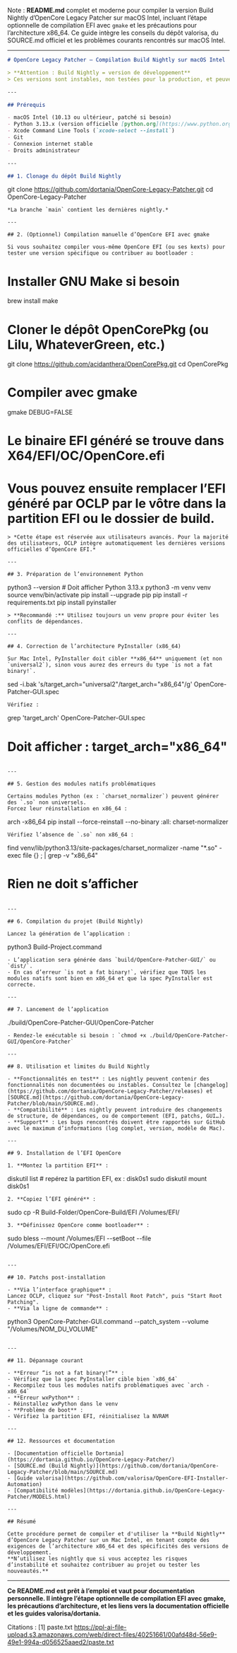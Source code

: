 Note : **README.md** complet et moderne pour compiler la version Build Nightly d’OpenCore Legacy Patcher sur macOS Intel, incluant l’étape optionnelle de compilation EFI avec `gmake` et les précautions pour l’architecture x86_64. Ce guide intègre les conseils du dépôt valorisa, du SOURCE.md officiel et les problèmes courants rencontrés sur macOS Intel.

---

```markdown
# OpenCore Legacy Patcher – Compilation Build Nightly sur macOS Intel

> **Attention : Build Nightly = version de développement**  
> Ces versions sont instables, non testées pour la production, et peuvent introduire des bugs ou changements majeurs. Utilisez-les uniquement pour contribuer ou tester les dernières nouveautés. **Sauvegardez toujours vos données avant manipulation du bootloader.**

---

## Prérequis

- macOS Intel (10.13 ou ultérieur, patché si besoin)
- Python 3.13.x (version officielle [python.org](https://www.python.org/downloads/), compilée avec `--enable-shared`)
- Xcode Command Line Tools (`xcode-select --install`)
- Git
- Connexion internet stable
- Droits administrateur

---

## 1. Clonage du dépôt Build Nightly

```
git clone https://github.com/dortania/OpenCore-Legacy-Patcher.git
cd OpenCore-Legacy-Patcher
```
*La branche `main` contient les dernières nightly.*

---

## 2. (Optionnel) Compilation manuelle d’OpenCore EFI avec gmake

Si vous souhaitez compiler vous-même OpenCore EFI (ou ses kexts) pour tester une version spécifique ou contribuer au bootloader :

```
# Installer GNU Make si besoin
brew install make

# Cloner le dépôt OpenCorePkg (ou Lilu, WhateverGreen, etc.)
git clone https://github.com/acidanthera/OpenCorePkg.git
cd OpenCorePkg

# Compiler avec gmake
gmake DEBUG=FALSE

# Le binaire EFI généré se trouve dans X64/EFI/OC/OpenCore.efi
# Vous pouvez ensuite remplacer l’EFI généré par OCLP par le vôtre dans la partition EFI ou le dossier de build.
```
> *Cette étape est réservée aux utilisateurs avancés. Pour la majorité des utilisateurs, OCLP intègre automatiquement les dernières versions officielles d’OpenCore EFI.*

---

## 3. Préparation de l’environnement Python

```
python3 --version  # Doit afficher Python 3.13.x
python3 -m venv venv
source venv/bin/activate
pip install --upgrade pip
pip install -r requirements.txt
pip install pyinstaller
```
> **Recommandé :** Utilisez toujours un venv propre pour éviter les conflits de dépendances.

---

## 4. Correction de l’architecture PyInstaller (x86_64)

Sur Mac Intel, PyInstaller doit cibler **x86_64** uniquement (et non `universal2`), sinon vous aurez des erreurs du type `is not a fat binary!`.

```
sed -i.bak 's/target_arch="universal2"/target_arch="x86_64"/g' OpenCore-Patcher-GUI.spec
```
Vérifiez :
```
grep 'target_arch' OpenCore-Patcher-GUI.spec
# Doit afficher : target_arch="x86_64"
```

---

## 5. Gestion des modules natifs problématiques

Certains modules Python (ex : `charset_normalizer`) peuvent générer des `.so` non universels.  
Forcez leur réinstallation en x86_64 :

```
arch -x86_64 pip install --force-reinstall --no-binary :all: charset-normalizer
```
Vérifiez l’absence de `.so` non x86_64 :
```
find venv/lib/python3.13/site-packages/charset_normalizer -name "*.so" -exec file {} \; | grep -v "x86_64"
# Rien ne doit s’afficher
```

---

## 6. Compilation du projet (Build Nightly)

Lancez la génération de l’application :
```
python3 Build-Project.command
```
- L’application sera générée dans `build/OpenCore-Patcher-GUI/` ou `dist/`.
- En cas d’erreur `is not a fat binary!`, vérifiez que TOUS les modules natifs sont bien en x86_64 et que la spec PyInstaller est correcte.

---

## 7. Lancement de l’application

```
./build/OpenCore-Patcher-GUI/OpenCore-Patcher
```
- Rendez-le exécutable si besoin : `chmod +x ./build/OpenCore-Patcher-GUI/OpenCore-Patcher`

---

## 8. Utilisation et limites du Build Nightly

- **Fonctionnalités en test** : Les nightly peuvent contenir des fonctionnalités non documentées ou instables. Consultez le [changelog](https://github.com/dortania/OpenCore-Legacy-Patcher/releases) et [SOURCE.md](https://github.com/dortania/OpenCore-Legacy-Patcher/blob/main/SOURCE.md).
- **Compatibilité** : Les nightly peuvent introduire des changements de structure, de dépendances, ou de comportement (EFI, patchs, GUI…).
- **Support** : Les bugs rencontrés doivent être rapportés sur GitHub avec le maximum d’informations (log complet, version, modèle de Mac).

---

## 9. Installation de l’EFI OpenCore

1. **Montez la partition EFI** :
   ```
   diskutil list  # repérez la partition EFI, ex : disk0s1
   sudo diskutil mount disk0s1
   ```
2. **Copiez l’EFI généré** :
   ```
   sudo cp -R Build-Folder/OpenCore-Build/EFI /Volumes/EFI/
   ```
3. **Définissez OpenCore comme bootloader** :
   ```
   sudo bless --mount /Volumes/EFI --setBoot --file /Volumes/EFI/EFI/OC/OpenCore.efi
   ```

---

## 10. Patchs post-installation

- **Via l’interface graphique** :  
  Lancez OCLP, cliquez sur "Post-Install Root Patch", puis "Start Root Patching".
- **Via la ligne de commande** :  
  ```
  python3 OpenCore-Patcher-GUI.command --patch_system --volume "/Volumes/NOM_DU_VOLUME"
  ```

---

## 11. Dépannage courant

- **Erreur “is not a fat binary!”** :  
  - Vérifiez que la spec PyInstaller cible bien `x86_64`
  - Recompilez tous les modules natifs problématiques avec `arch -x86_64`
- **Erreur wxPython** :  
  - Réinstallez wxPython dans le venv
- **Problème de boot** :  
  - Vérifiez la partition EFI, réinitialisez la NVRAM

---

## 12. Ressources et documentation

- [Documentation officielle Dortania](https://dortania.github.io/OpenCore-Legacy-Patcher/)
- [SOURCE.md (Build Nightly)](https://github.com/dortania/OpenCore-Legacy-Patcher/blob/main/SOURCE.md)
- [Guide valorisa](https://github.com/valorisa/OpenCore-EFI-Installer-Automation)
- [Compatibilité modèles](https://dortania.github.io/OpenCore-Legacy-Patcher/MODELS.html)

---

## Résumé

Cette procédure permet de compiler et d'utiliser la **Build Nightly** d’OpenCore Legacy Patcher sur un Mac Intel, en tenant compte des exigences de l’architecture x86_64 et des spécificités des versions de développement.  
**N’utilisez les nightly que si vous acceptez les risques d’instabilité et souhaitez contribuer au projet ou tester les nouveautés.**

```

---

**Ce README.md est prêt à l’emploi et vaut pour documentation personnelle. Il intègre l’étape optionnelle de compilation EFI avec gmake, les précautions d’architecture, et les liens vers la documentation officielle et les guides valorisa/dortania.**

Citations :
[1] paste.txt https://ppl-ai-file-upload.s3.amazonaws.com/web/direct-files/40251661/00afd48d-56e9-49e1-994a-d056525aaed2/paste.txt
